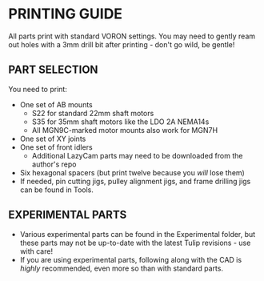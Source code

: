 # PRINTING GUIDE

All parts print with standard VORON settings. 
You may need to gently ream out holes with a 3mm drill bit after printing - don't go wild, be gentle!

## PART SELECTION
You need to print:
- One set of AB mounts
  - S22 for standard 22mm shaft motors
  - S35 for 35mm shaft motors like the LDO 2A NEMA14s
  - All MGN9C-marked motor mounts also work for MGN7H
- One set of XY joints
- One set of front idlers
  - Additional LazyCam parts may need to be downloaded from the author's repo 
- Six hexagonal spacers (but print twelve because you *will* lose them)
- If needed, pin cutting jigs, pulley alignment jigs, and frame drilling jigs can be found in Tools.


## EXPERIMENTAL PARTS
- Various experimental parts can be found in the Experimental folder, but these parts may not be up-to-date with the latest Tulip revisions - use with care!
- If you are using experimental parts, following along with the CAD is *highly* recommended, even more so than with standard parts.
